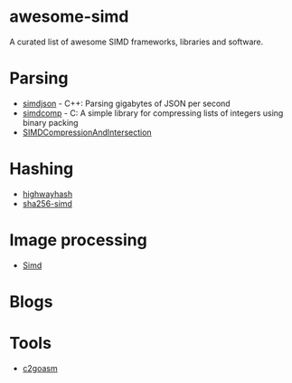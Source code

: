 # awesome-simd

A curated list of awesome SIMD frameworks, libraries and software.

# Parsing 

* [simdjson](https://github.com/lemire/simdjson) - C++: Parsing gigabytes of JSON per second
* [simdcomp](https://github.com/lemire/SIMDcomp) - C: A simple library for compressing lists of integers using binary packing
* [SIMDCompressionAndIntersection](https://github.com/lemire/SIMDCompressionAndIntersection)

# Hashing 

- [highwayhash](https://github.com/minio/highwayhash)
- [sha256-simd](https://github.com/minio/sha256-simd)

# Image processing

* [Simd](https://github.com/ermig1979/Simd) 

# Blogs

# Tools 

* [c2goasm](https://github.com/minio/c2goasm)
